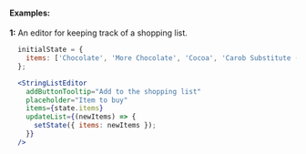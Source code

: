 #### Examples:

__1:__ An editor for keeping track of a shopping list.

```jsx
  initialState = {
    items: ['Chocolate', 'More Chocolate', 'Cocoa', 'Carob Substitute (Chocolate)'],
  };

  <StringListEditor
    addButtonTooltip="Add to the shopping list"
    placeholder="Item to buy"
    items={state.items}
    updateList={(newItems) => {
      setState({ items: newItems });
    }}
  />

